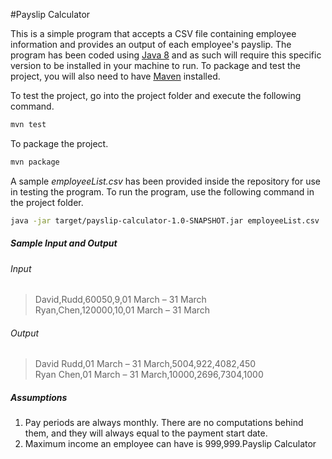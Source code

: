 #Payslip Calculator

This is a simple program that accepts a CSV file containing employee information and provides an output of each employee's payslip. The program has been coded using [Java 8](http://www.oracle.com/technetwork/java/javase/downloads/jdk8-downloads-2133151.html) and as such will require this specific version to be installed in your machine to run. To package and test the project, you will also need to have [Maven](https://maven.apache.org/guides/getting-started/maven-in-five-minutes.html) installed.

To test the project, go into the project folder and execute the following command.
```sh
mvn test
```

To package the project.
```sh
mvn package
```

A sample _employeeList.csv_ has been provided inside the repository for use in testing the program. To run the program, use the following command in the project folder.
```sh
java -jar target/payslip-calculator-1.0-SNAPSHOT.jar employeeList.csv
```

##### Sample Input and Output
###### Input  

>David,Rudd,60050,9,01 March – 31 March  
>Ryan,Chen,120000,10,01 March – 31 March  

###### Output  

>David Rudd,01 March – 31 March,5004,922,4082,450  
>Ryan Chen,01 March – 31 March,10000,2696,7304,1000  

##### Assumptions
1. Pay periods are always monthly. There are no computations behind them, and they will always equal to the payment start date.
2. Maximum income an employee can have is 999,999.Payslip Calculator
